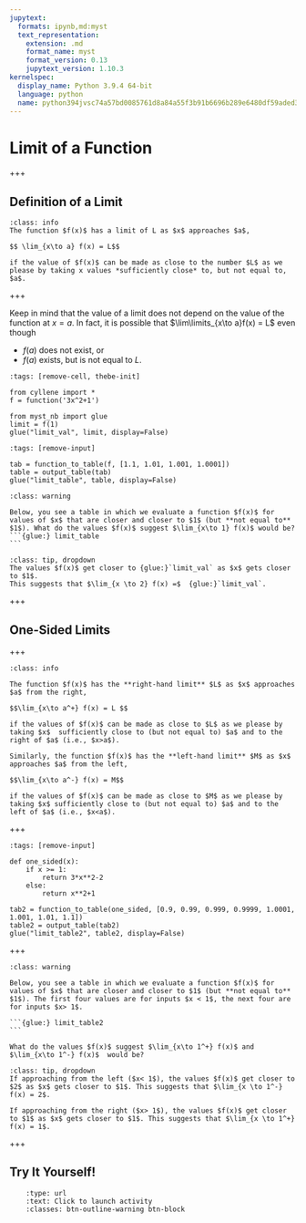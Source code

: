 ```yaml
---
jupytext:
  formats: ipynb,md:myst
  text_representation:
    extension: .md
    format_name: myst
    format_version: 0.13
    jupytext_version: 1.10.3
kernelspec:
  display_name: Python 3.9.4 64-bit
  language: python
  name: python394jvsc74a57bd0085761d8a84a55f3b91b6696b289e6480df59aded311489218ab7e58f5e20cd3
---
```


# Limit of a Function

+++

## Definition of a Limit

```{admonition} Definition
:class: info
The function $f(x)$ has a limit of L as $x$ approaches $a$,

$$ \lim_{x\to a} f(x) = L$$

if the value of $f(x)$ can be made as close to the number $L$ as we please by taking x values *sufficiently close* to, but not equal to, $a$.
```

+++

Keep in mind that the value of a limit does not depend on the value of the function at $x=a$.  In fact, it is possible that $\lim\limits_{x\to a}f(x) = L$ even though
- $f(a)$ does not exist, or
- $f(a)$ exists, but is not equal to $L$.

```{code-cell} ipython3
:tags: [remove-cell, thebe-init]

from cyllene import *
f = function('3x^2+1')

from myst_nb import glue
limit = f(1)
glue("limit_val", limit, display=False)
```

```{code-cell} ipython3
:tags: [remove-input]

tab = function_to_table(f, [1.1, 1.01, 1.001, 1.0001])
table = output_table(tab)
glue("limit_table", table, display=False)
```

````{admonition} Exercise
:class: warning

Below, you see a table in which we evaluate a function $f(x)$ for values of $x$ that are closer and closer to $1$ (but **not equal to** $1$). What do the values $f(x)$ suggest $\lim_{x\to 1} f(x)$ would be?
```{glue:} limit_table
```
````

```{admonition} Click the button to show solution.
:class: tip, dropdown
The values $f(x)$ get closer to {glue:}`limit_val` as $x$ gets closer to $1$.
This suggests that $\lim_{x \to 2} f(x) =$  {glue:}`limit_val`.
```

+++

## One-Sided Limits

+++

```{admonition} Definition
:class: info

The function $f(x)$ has the **right-hand limit** $L$ as $x$ approaches $a$ from the right, 

$$\lim_{x\to a^+} f(x) = L $$ 

if the values of $f(x)$ can be made as close to $L$ as we please by taking $x$  sufficiently close to (but not equal to) $a$ and to the right of $a$ (i.e., $x>a$).

Similarly, the function $f(x)$ has the **left-hand limit** $M$ as $x$ approaches $a$ from the left, 

$$\lim_{x\to a^-} f(x) = M$$ 

if the values of $f(x)$ can be made as close to $M$ as we please by taking $x$ sufficiently close to (but not equal to) $a$ and to the left of $a$ (i.e., $x<a$).
```

+++

```{code-cell} ipython3
:tags: [remove-input]

def one_sided(x):
    if x >= 1:
        return 3*x**2-2
    else:
        return x**2+1
    
tab2 = function_to_table(one_sided, [0.9, 0.99, 0.999, 0.9999, 1.0001, 1.001, 1.01, 1.1])
table2 = output_table(tab2)
glue("limit_table2", table2, display=False)
```

+++

````{admonition} Exercise
:class: warning

Below, you see a table in which we evaluate a function $f(x)$ for values of $x$ that are closer and closer to $1$ (but **not equal to** $1$). The first four values are for inputs $x < 1$, the next four are for inputs $x> 1$. 

```{glue:} limit_table2
```

What do the values $f(x)$ suggest $\lim_{x\to 1^+} f(x)$ and $\lim_{x\to 1^-} f(x)$  would be?
````


```{admonition} Click the button to show solution.
:class: tip, dropdown
If approaching from the left ($x< 1$), the values $f(x)$ get closer to $2$ as $x$ gets closer to $1$. This suggests that $\lim_{x \to 1^-} f(x) = 2$.

If approaching from the right ($x> 1$), the values $f(x)$ get closer to $1$ as $x$ gets closer to $1$. This suggests that $\lim_{x \to 1^+} f(x) = 1$.
```

+++
## Try It Yourself!

```{link-button} https://binder.jupytr.cloud.psu.edu/v2/gh/28left/110jupyter/master?filepath=110_02_01_limits_def_TIY.ipynb
    :type: url
    :text: Click to launch activity
    :classes: btn-outline-warning btn-block
```

